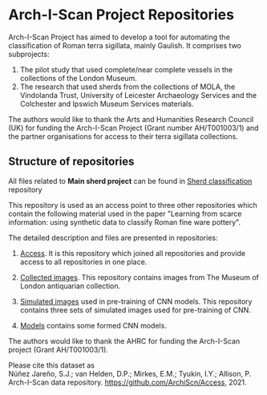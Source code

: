 # Arch-I-Scan Project Repositories
Arch-I-Scan Project has aimed to develop a tool for automating the classification of Roman terra sigillata, mainly Gaulish.
It comprises two subprojects:
1. The pilot study that used complete/near complete vessels in the collections of the London Museum.
2. The research that used sherds from the collections of MOLA, the Vindolanda Trust, University of Leicester Archaeology Services and the Colchester and Ipswich Museum Services materials.

The authors would like to thank the Arts and Humanities Research Council (UK) for funding the Arch-I-Scan Project (Grant number AH/T001003/1) and the partner organisations for access to their terra sigillata collections.
 
## Structure of repositories
All files related to **Main sherd project** can be found in [Sherd classification](https://github.com/ArchiScn/Sherd_classification) repository


This repository is used as an access point to three other repositories which contain the following material used in the paper "Learning from scarce information: using synthetic data to classify Roman fine ware pottery". 

The detailed description and files are presented in repositories:

1. [Access](https://github.com/ArchiScn/Access). It is this repository which joined all repositories and provide access to all repositories in one place.

1. [Collected images](https://github.com/ArchiScn/Collected_images). This repository contains images from The Museum of London antiquarian collection.

1. [Simulated images](https://github.com/ArchiScn/Simulated_images) used in pre-training of CNN models. This repository contains three sets of simulated images used for pre-training of CNN.

1. [Models](https://github.com/ArchiScn/Models) contains some formed CNN models.

The authors would like to thank the AHRC for funding the Arch-I-Scan project (Grant AH/T001003/1).

Please cite this dataset as<br>
Núñez Jareño, S.J.; van Helden, D.P.; Mirkes, E.M.; Tyukin, I.Y.; Allison, P. Arch-I-Scan data repository. https://github.com/ArchiScn/Access, 2021.
